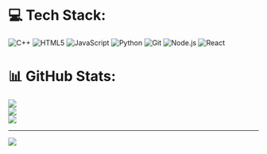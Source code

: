 # 💻 Tech Stack:
![C++](https://img.shields.io/badge/c++-%2300599C.svg?style=for-the-badge&logo=c%2B%2B&logoColor=white) ![HTML5](https://img.shields.io/badge/html5-%23E34F26.svg?style=for-the-badge&logo=html5&logoColor=white) ![JavaScript](https://img.shields.io/badge/javascript-%23323330.svg?style=for-the-badge&logo=javascript&logoColor=%23F7DF1E) ![Python](https://img.shields.io/badge/python-3670A0?style=for-the-badge&logo=python&logoColor=ffdd54)  ![Git](https://img.shields.io/badge/git-%23F05033.svg?style=for-the-badge&logo=git&logoColor=white) ![Node.js](https://img.shields.io/badge/Node.js-339933?style=for-the-badge&logo=nodedotjs&logoColor=white) ![React](https://img.shields.io/badge/React-20232A?style=for-the-badge&logo=react&logoColor=61DAFB)


# 📊 GitHub Stats:
![](https://github-readme-stats.vercel.app/api?username=yashascoding&theme=nord&hide_border=false&include_all_commits=false&count_private=false)<br/>
![](https://github-readme-streak-stats.herokuapp.com/?user=yashascoding&theme=nord&hide_border=false)<br/>
![](https://github-readme-stats.vercel.app/api/top-langs/?username=yashascoding&theme=nord&hide_border=false&include_all_commits=false&count_private=false&layout=compact)


---
[![](https://visitcount.itsvg.in/api?id=yashascoding&icon=0&color=0)](https://visitcount.itsvg.in)

<!-- Proudly created with GPRM ( https://gprm.itsvg.in ) -->
